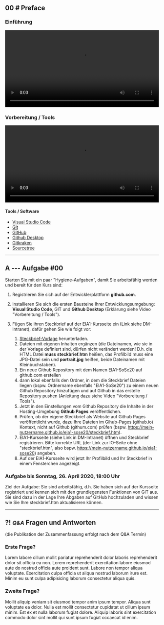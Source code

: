 ## **00 _#_** Preface

### Einführung
<video controls width="100%"> 
    <source src="https://lehre.gabriel-rausch.de/HFU/EIA1_SoSe20/L00/GIS-EIA1-Einfuehrung.mp4" type="video/mp4"> 
    <a href="https://lehre.gabriel-rausch.de/HFU/EIA1_SoSe20/L00/GIS-EIA1-Einfuehrung.mp4">Zum Video</a>
</video>


### Vorbereitung / Tools
<video controls width="100%"> 
    <source src="https://lehre.gabriel-rausch.de/HFU/EIA1_SoSe20/L00/00_Arbeitsumgebung.mp4" type="video/mp4"> 
    <a href="https://lehre.gabriel-rausch.de/HFU/EIA1_SoSe20/L00/00_Arbeitsumgebung.mp4">Zum Video</a>
</video>

#### Tools / Software
- [Visual Studio Code](https://code.visualstudio.com/)
- [Git](https://git-scm.com/)
- [GitHub](https://github.com/)
- [Github Desktop](https://desktop.github.com/)
- [Gitkraken](https://www.gitkraken.com/)
- [Sourcetree](https://www.sourcetreeapp.com/)


---

## **A _---_** Aufgabe #00

Starten Sie mit ein paar "Hygiene-Aufgaben", damit Sie arbeitsfähig werden und bereit für den Kurs sind:

1. Registrieren Sie sich auf der Entwicklerplattform **github.com**.

2. Installieren Sie sich die ersten Bausteine Ihrer Entwicklungsumgebung: **Visual Studio Code**, GIT und **Github Desktop** (Erklärung siehe Video "Vorbereitung / Tools").

3. Fügen Sie ihren Steckbrief auf der EIA1-Kursseite ein (Link siehe DM-Intranet), dafür gehen Sie wie folgt vor:

    1. [Steckbrief-Vorlage](Steckbrief.zip) herunterladen.
    2. Dateien mit eigenen Inhalten ergänzen (die Dateinamen, wie sie in der Vorlage definiert sind, dürfen nicht verändert werden! D.h. die HTML Datei **muss** __steckbrief.htm__ heißen, das Profilbild muss eine JPG-Datei sein und __portrait.jpg__ heißen, beide Dateinamen mit Kleinbuchstaben).
    3. Ein neue Github Repository mit dem Namen EIA1-SoSe20 auf github.com erstellen
    4. dann lokal ebenfalls den Ordner, in dem die Steckbrief Dateien liegen (bspw. Ordnername ebenfalls "EIA1-SoSe20") zu einem neuen Github Repository hinzufügen und auf Github in das erstelle Repository pushen (Anleitung dazu siehe Video "Vorbereitung / Tools").
    5. Jetzt in den Einstellungen vom Github Repository die Inhalte in der Hosting-Umgebung **Github Pages** veröffentlichen.
    6. Prüfen, ob der eigene Steckbrief als Website auf Github Pages veröffentlicht wurde, dazu Ihre Dateien im Gihub-Pages (github.io) Kontext, nicht auf Github (githum.com) prüfen (bspw. https://mein-nutzername.github.io/eia1-sose20/steckbrief.htm).
    7. EIA1-Kursseite (siehe Link in DM-Intranet) öffnen und Steckbrief registrieren. Bitte korrekte URL (der Link zur IO-Seite ohne "steckbrief.htm", also bspw. https://mein-nutzername.github.io/eia1-sose20) angeben.
    8. Auf der EIA1-Kursseite wird jetzt Ihr Profilbild und Ihr Steckbrief in einem Fensterchen angezeigt.


### Aufgabe bis Sonntag, 26. April 2020, 18:00 Uhr

Ziel der Aufgabe: Sie sind arbeitsfähig, d.h. Sie haben sich auf der Kursseite registriert und kennen sich mit den grundlegensten Funktionen von GIT aus. Sie sind dazu in der Lage Ihre Abgaben auf GitHub hochzuladen und wissen wie Sie Ihre steckbrief.htm aktualisieren können.


---


## **?! _<small>Q&A</small>_** Fragen und Antworten
(die Publikation der Zusammenfassung erfolgt nach dem Q&A Termin)


### Erste Frage?
Lorem labore cillum mollit pariatur reprehenderit dolor laboris reprehenderit dolor sit officia ea non. Lorem reprehenderit exercitation labore eiusmod aute do nostrud officia aute proident sunt. Labore non tempor aliqua voluptate. Exercitation culpa officia ut aliqua nostrud laborum irure est. Minim eu sunt culpa adipisicing laborum consectetur aliqua quis.

### Zweite Frage?
Mollit aliquip veniam sit eiusmod tempor anim ipsum tempor. Aliqua sunt voluptate ea dolor. Nulla est mollit consectetur cupidatat ut cillum ipsum minim. Est ex et nulla laborum fugiat dolore. Aliquip laboris sint exercitation commodo dolor sint mollit qui sunt ipsum fugiat occaecat id enim.
